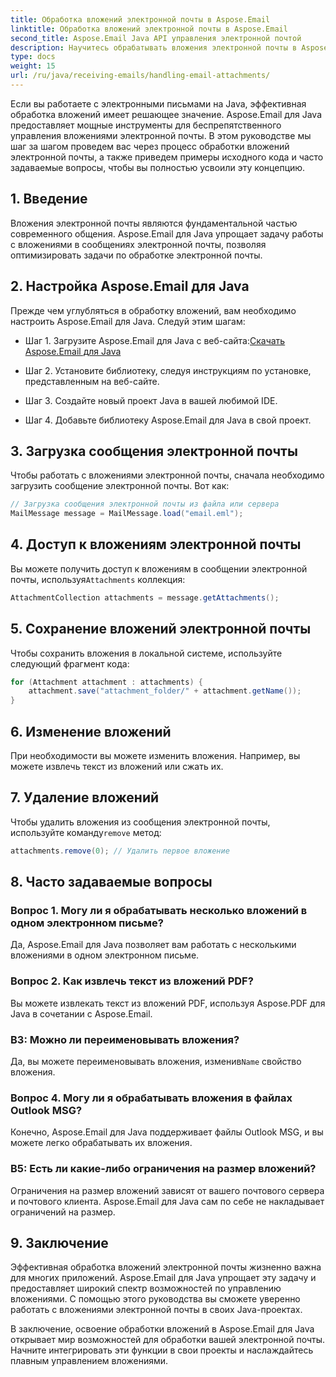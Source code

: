 ```yaml
---
title: Обработка вложений электронной почты в Aspose.Email
linktitle: Обработка вложений электронной почты в Aspose.Email
second_title: Aspose.Email Java API управления электронной почтой
description: Научитесь обрабатывать вложения электронной почты в Aspose.Email для Java. Пошаговое руководство с исходным кодом и часто задаваемыми вопросами для эффективного управления вложениями электронной почты.
type: docs
weight: 15
url: /ru/java/receiving-emails/handling-email-attachments/
---
```


Если вы работаете с электронными письмами на Java, эффективная обработка вложений имеет решающее значение. Aspose.Email для Java предоставляет мощные инструменты для беспрепятственного управления вложениями электронной почты. В этом руководстве мы шаг за шагом проведем вас через процесс обработки вложений электронной почты, а также приведем примеры исходного кода и часто задаваемые вопросы, чтобы вы полностью усвоили эту концепцию.

## 1. Введение

Вложения электронной почты являются фундаментальной частью современного общения. Aspose.Email для Java упрощает задачу работы с вложениями в сообщениях электронной почты, позволяя оптимизировать задачи по обработке электронной почты.

## 2. Настройка Aspose.Email для Java

Прежде чем углубляться в обработку вложений, вам необходимо настроить Aspose.Email для Java. Следуй этим шагам:

-  Шаг 1. Загрузите Aspose.Email для Java с веб-сайта:[Скачать Aspose.Email для Java](https://releases.aspose.com/email/java/)

- Шаг 2. Установите библиотеку, следуя инструкциям по установке, представленным на веб-сайте.

- Шаг 3. Создайте новый проект Java в вашей любимой IDE.

- Шаг 4. Добавьте библиотеку Aspose.Email для Java в свой проект.

## 3. Загрузка сообщения электронной почты

Чтобы работать с вложениями электронной почты, сначала необходимо загрузить сообщение электронной почты. Вот как:

```java
// Загрузка сообщения электронной почты из файла или сервера
MailMessage message = MailMessage.load("email.eml");
```

## 4. Доступ к вложениям электронной почты

 Вы можете получить доступ к вложениям в сообщении электронной почты, используя`Attachments` коллекция:

```java
AttachmentCollection attachments = message.getAttachments();
```

## 5. Сохранение вложений электронной почты

Чтобы сохранить вложения в локальной системе, используйте следующий фрагмент кода:

```java
for (Attachment attachment : attachments) {
    attachment.save("attachment_folder/" + attachment.getName());
}
```

## 6. Изменение вложений

При необходимости вы можете изменить вложения. Например, вы можете извлечь текст из вложений или сжать их.

## 7. Удаление вложений

 Чтобы удалить вложения из сообщения электронной почты, используйте команду`remove` метод:

```java
attachments.remove(0); // Удалить первое вложение
```

## 8. Часто задаваемые вопросы

### Вопрос 1. Могу ли я обрабатывать несколько вложений в одном электронном письме?

Да, Aspose.Email для Java позволяет вам работать с несколькими вложениями в одном электронном письме.

### Вопрос 2. Как извлечь текст из вложений PDF?

Вы можете извлекать текст из вложений PDF, используя Aspose.PDF для Java в сочетании с Aspose.Email.

### В3: Можно ли переименовывать вложения?

 Да, вы можете переименовывать вложения, изменив`Name` свойство вложения.

### Вопрос 4. Могу ли я обрабатывать вложения в файлах Outlook MSG?

Конечно, Aspose.Email для Java поддерживает файлы Outlook MSG, и вы можете легко обрабатывать их вложения.

### В5: Есть ли какие-либо ограничения на размер вложений?

Ограничения на размер вложений зависят от вашего почтового сервера и почтового клиента. Aspose.Email для Java сам по себе не накладывает ограничений на размер.

## 9. Заключение

Эффективная обработка вложений электронной почты жизненно важна для многих приложений. Aspose.Email для Java упрощает эту задачу и предоставляет широкий спектр возможностей по управлению вложениями. С помощью этого руководства вы сможете уверенно работать с вложениями электронной почты в своих Java-проектах.

В заключение, освоение обработки вложений в Aspose.Email для Java открывает мир возможностей для обработки вашей электронной почты. Начните интегрировать эти функции в свои проекты и наслаждайтесь плавным управлением вложениями.
